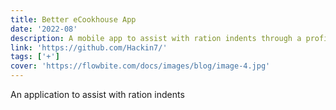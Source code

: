 ```yaml
---
title: Better eCookhouse App 
date: '2022-08'
description: A mobile app to assist with ration indents through a profile system, table visualisation, and form automation
link: 'https://github.com/Hackin7/'
tags: ['+']
cover: 'https://flowbite.com/docs/images/blog/image-4.jpg'
---
```



An application to assist with ration indents 
